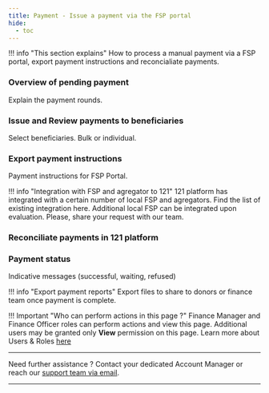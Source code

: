 ```yaml
---
title: Payment - Issue a payment via the FSP portal
hide:
  - toc
---
```


!!! info "This section explains"
    How to process a manual payment via a FSP portal, export payment instructions and reconcialiate payments.


### **Overview of pending payment**

Explain the payment rounds.

### **Issue and Review payments to beneficiaries**

Select beneficiaries. Bulk or individual.

### **Export payment instructions**

Payment instructions for FSP Portal.

!!! info "Integration with FSP and agregator to 121"
    121 platform has integrated with a certain number of local FSP and agregators. Find the list of existing integration here.
    Additional local FSP can be integrated upon evaluation. Please, share your request with our team.

### **Reconciliate payments in 121 platform**


### **Payment status**
Indicative messages (successful, waiting, refused)

!!! info "Export payment reports"
    Export files to share to donors or finance team once payment is complete.


!!! Important "Who can perform actions in this page ?"
    Finance Manager and Finance Officer roles can perform actions and view this page. 
    Additional users may be granted only **View** permission on this page. Learn more about Users & Roles [here](../users/users-roles-page.md)

___
Need further assistance ? Contact your dedicated Account Manager or reach our <a href="mailto:support@121.global">support team via email</a>.
___

